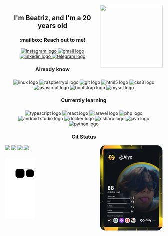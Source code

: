 <img align="right" height="200" width="200" src="https://i.ibb.co/KjJsyZ6/picasion-com-69fe11dd8e31875524e32e9d823c192e.gif"  />




<div align="center">

<h2 align="center"> I'm Beatriz, and I'm a 20 years old</h2>

<div align="center">
<h3 align="center"> :mailbox: Reach out to me! </h3>
  <a href="https://www.instagram.com/httpsalyx/" target="_blank">
    <img src="https://img.shields.io/static/v1?message=Instagram&logo=instagram&label=&color=E4405F&logoColor=white&labelColor=&style=for-the-badge" height="30" alt="instagram logo"  />
  </a>
  <a href="a.vasconcelos.1123@gmail.com" target="_blank">
    <img src="https://img.shields.io/static/v1?message=Gmail&logo=gmail&label=&color=D14836&logoColor=white&labelColor=&style=for-the-badge" height="30" alt="gmail logo"  />
  </a>
  <a href="https://www.linkedin.com/in/ana-vasconcelos-83b909235/" target="_blank">
    <img src="https://img.shields.io/static/v1?message=LinkedIn&logo=linkedin&label=&color=0077B5&logoColor=white&labelColor=&style=for-the-badge" height="30" alt="linkedin logo"  />
  </a>
  <a href="https://t.me/AnaBeaDev" target="_blank">
    <img src="https://img.shields.io/static/v1?message=Telegram&logo=telegram&label=&color=2CA5E0&logoColor=white&labelColor=&style=for-the-badge" height="30" alt="telegram logo"  />
  </a>
</div>

###

<h3 align="center">Already know</h3>

###

<div align="center">
  <img src="https://cdn.jsdelivr.net/gh/devicons/devicon/icons/linux/linux-original.svg" height="30" width="42" alt="linux logo"  />
  <img src="https://cdn.jsdelivr.net/gh/devicons/devicon/icons/raspberrypi/raspberrypi-original.svg" height="30" width="42" alt="raspberrypi logo"  />
  <img src="https://cdn.jsdelivr.net/gh/devicons/devicon/icons/git/git-original.svg" height="30" width="42" alt="git logo"  />
  <img src="https://cdn.jsdelivr.net/gh/devicons/devicon/icons/html5/html5-original.svg" height="30" width="42" alt="html5 logo"  />
  <img src="https://cdn.jsdelivr.net/gh/devicons/devicon/icons/css3/css3-original.svg" height="30" width="42" alt="css3 logo"  />
  <img src="https://cdn.jsdelivr.net/gh/devicons/devicon/icons/javascript/javascript-original.svg" height="30" width="42" alt="javascript logo"  />
  <img src="https://cdn.jsdelivr.net/gh/devicons/devicon/icons/bootstrap/bootstrap-original.svg" height="30" width="42" alt="bootstrap logo"  />
  <img src="https://cdn.jsdelivr.net/gh/devicons/devicon/icons/mysql/mysql-original.svg" height="40" width="52" alt="mysql logo"  />
</div>

###
<h3 align="center">Currently learning</h3>

###

<div align="center">
  <img src="https://cdn.jsdelivr.net/gh/devicons/devicon/icons/typescript/typescript-plain.svg" height="30" width="42" alt="typescript logo"  />
  <img src="https://cdn.jsdelivr.net/gh/devicons/devicon/icons/react/react-original.svg" height="30" width="42" alt="react logo"  />
  <img src="https://cdn.jsdelivr.net/gh/devicons/devicon/icons/laravel/laravel-plain.svg" height="30" width="42" alt="laravel logo"  />
  <img src="https://cdn.jsdelivr.net/gh/devicons/devicon/icons/php/php-original.svg" height="30" width="42" alt="php logo"  />
  <img src="https://cdn.jsdelivr.net/gh/devicons/devicon/icons/androidstudio/androidstudio-original.svg" height="30" width="42" alt="android studio logo"  />
  <img src="https://cdn.jsdelivr.net/gh/devicons/devicon/icons/docker/docker-original.svg" height="30" width="42" alt="docker logo"  />
  <img src="https://cdn.jsdelivr.net/gh/devicons/devicon/icons/csharp/csharp-original.svg" height="30" width="42" alt="csharp logo"  />
  <img src="https://cdn.jsdelivr.net/gh/devicons/devicon/icons/java/java-original.svg" height="40" width="52" alt="java logo"  />
   <img src="https://cdn.jsdelivr.net/gh/devicons/devicon/icons/python/python-original.svg" height="40" width="52" alt="python logo"  />
</div>

###
  
### Git Status
  <a href="https://app.daily.dev/Alyx"><img src="https://github.com/AnaBeaVasconcelos/AnaBeaVasconcelos/blob/main/devcard.svg" width="200" align="right" alt="Ana Beatriz Vasconcelos's Dev Card"/></a>
  
<div align="left">
<img height="150" src="https://github-profile-summary-cards.vercel.app/api/cards/profile-details?username=anabeavasconcelos&theme=tokyonight"/> 
<img height="150" src="https://github-readme-stats.vercel.app/api?username=anabeavasconcelos&show_icons=true&theme=tokyonight&include_all_commits=true&count_private=false&hide_border=true"/> <img height="150em" src="https://github-readme-stats.vercel.app/api/top-langs/?username=anabeavasconcelos&layout=compact&langs_count=7&theme=tokyonight&hide_border=true"/> 
<img height="150" src="https://github-readme-streak-stats.herokuapp.com/?user=anabeavasconcelos&theme=tokyonight&hide_border=true"/>
  

  
###
  
![Snake animation](https://github.com/AnaBeaVasconcelos/AnaBeaVasconcelos/blob/output/github-contribution-grid-snake.svg)

</div>

<!-- ![Spotify](https://spotify-recently-played-readme.vercel.app/api?user=qguzjop0e43sth8yjtbr5xije&width=1000) -->

